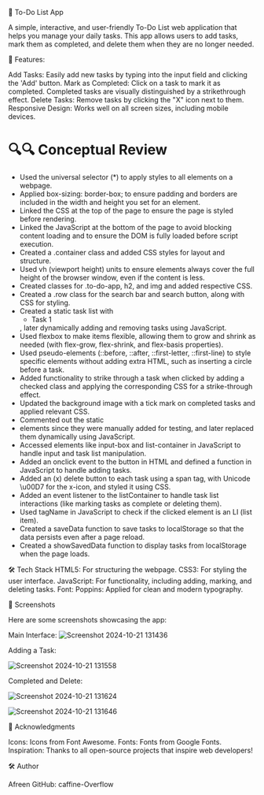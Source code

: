﻿📝 To-Do List App

A simple, interactive, and user-friendly To-Do List web application that helps you manage your daily tasks. This app allows users to add tasks, mark them as completed, and delete them when they are no longer needed.

<!-- You can replace this with a screenshot or GIF of your app -->

🚀 Features:

Add Tasks: Easily add new tasks by typing into the input field and clicking the 'Add' button.
Mark as Completed: Click on a task to mark it as completed. Completed tasks are visually distinguished by a strikethrough effect.
Delete Tasks: Remove tasks by clicking the "X" icon next to them.
Responsive Design: Works well on all screen sizes, including mobile devices.

# 🔍🔍 Conceptual Review

- Used the universal selector (\*) to apply styles to all elements on a webpage.
- Applied box-sizing: border-box; to ensure padding and borders are included in the width and height you set for an element.
- Linked the CSS at the top of the page to ensure the page is styled before rendering.
- Linked the JavaScript at the bottom of the page to avoid blocking content loading and to ensure the DOM is fully loaded before script execution.
- Created a .container class and added CSS styles for layout and structure.
- Used vh (viewport height) units to ensure elements always cover the full height of the browser window, even if the content is less.
- Created classes for .to-do-app, h2, and img and added respective CSS.
- Created a .row class for the search bar and search button, along with CSS for styling.
- Created a static task list with <ul><li>Task 1</li></ul>, later dynamically adding and removing tasks using JavaScript.
- Used flexbox to make items flexible, allowing them to grow and shrink as needed (with flex-grow, flex-shrink, and flex-basis properties).
- Used pseudo-elements (::before, ::after, ::first-letter, ::first-line) to style specific elements without adding extra HTML, such as inserting a circle before a task.
- Added functionality to strike through a task when clicked by adding a checked class and applying the corresponding CSS for a strike-through effect.
- Updated the background image with a tick mark on completed tasks and applied relevant CSS.
- Commented out the static <li> elements since they were manually added for testing, and later replaced them dynamically using JavaScript.
- Accessed elements like input-box and list-container in JavaScript to handle input and task list manipulation.
- Added an onclick event to the button in HTML and defined a function in JavaScript to handle adding tasks.
- Added an (x) delete button to each task using a span tag, with Unicode \u00D7 for the x-icon, and styled it using CSS.
- Added an event listener to the listContainer to handle task list interactions (like marking tasks as complete or deleting them).
- Used tagName in JavaScript to check if the clicked element is an LI (list item).
- Created a saveData function to save tasks to localStorage so that the data persists even after a page reload.
- Created a showSavedData function to display tasks from localStorage when the page loads.

🛠️ Tech Stack
HTML5: For structuring the webpage.
CSS3: For styling the user interface.
JavaScript: For functionality, including adding, marking, and deleting tasks.
Font: Poppins: Applied for clean and modern typography.

📸 Screenshots

Here are some screenshots showcasing the app:

Main Interface:
![Screenshot 2024-10-21 131436](https://github.com/user-attachments/assets/403c419b-4d9c-4cb9-83a8-cbce5e34841b)

Adding a Task:

![Screenshot 2024-10-21 131558](https://github.com/user-attachments/assets/012b63fb-b8b1-406d-b009-43d90530c4d2)


Completed and Delete:

![Screenshot 2024-10-21 131624](https://github.com/user-attachments/assets/18af5700-be29-488b-a38c-c56fd3dfb37c)

![Screenshot 2024-10-21 131646](https://github.com/user-attachments/assets/8392b322-177d-46ac-b937-d9ae87dd2164)

🙌 Acknowledgments

Icons: Icons from Font Awesome.
Fonts: Fonts from Google Fonts.
Inspiration: Thanks to all open-source projects that inspire web developers!

🛠️ Author

Afreen
GitHub: caffine-Overflow
